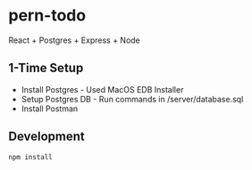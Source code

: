 # pern-todo

React + Postgres + Express + Node

## 1-Time Setup

- Install Postgres - Used MacOS EDB Installer
- Setup Postgres DB - Run commands in /server/database.sql
- Install Postman

## Development

```bash
npm install
```
